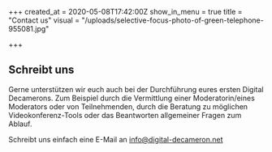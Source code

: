 +++
created_at = 2020-05-08T17:42:00Z
show_in_menu = true
title = "Contact us"
visual = "/uploads/selective-focus-photo-of-green-telephone-955081.jpg"

+++
## Schreibt uns

Gerne unterstützen wir euch auch bei der Durchführung eures ersten Digital Decamerons.  Zum Beispiel durch die Vermittlung einer Moderatorin/eines Moderators oder von Teilnehmenden, durch die Beratung zu möglichen Videokonferenz-Tools oder das Beantworten allgemeiner Fragen zum Ablauf.

Schreibt uns einfach eine E-Mail an info@digital-decameron.net